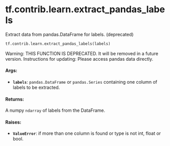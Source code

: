 <div itemscope itemtype="http://developers.google.com/ReferenceObject">
<meta itemprop="name" content="tf.contrib.learn.extract_pandas_labels" />
<meta itemprop="path" content="Stable" />
</div>

# tf.contrib.learn.extract_pandas_labels

Extract data from pandas.DataFrame for labels. (deprecated)

``` python
tf.contrib.learn.extract_pandas_labels(labels)
```

<!-- Placeholder for "Used in" -->

Warning: THIS FUNCTION IS DEPRECATED. It will be removed in a future version.
Instructions for updating:
Please access pandas data directly.

#### Args:


* <b>`labels`</b>: `pandas.DataFrame` or `pandas.Series` containing one column of
  labels to be extracted.


#### Returns:

A numpy `ndarray` of labels from the DataFrame.



#### Raises:


* <b>`ValueError`</b>: if more than one column is found or type is not int, float or
  bool.
